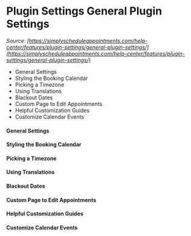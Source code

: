 # Plugin Settings General Plugin Settings


*Source: [https://simplyscheduleappointments.com/help-center/features/plugin-settings/general-plugin-settings/](https://simplyscheduleappointments.com/help-center/features/plugin-settings/general-plugin-settings/)*

- General Settings
- Styling the Booking Calendar
- Picking a Timezone
- Using Translations
- Blackout Dates
- Custom Page to Edit Appointments
- Helpful Customization Guides
- Customize Calendar Events

#### General Settings

#### Styling the Booking Calendar

#### Picking a Timezone

#### Using Translations

#### Blackout Dates

#### Custom Page to Edit Appointments

#### Helpful Customization Guides

#### Customize Calendar Events
